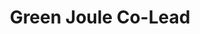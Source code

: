---
layout: member
weight: 5
name: Rosalyn Carr 
project: Green Joule
title: Green Joule Co-Lead
img: /assets/images/members/Roz.jpg
email: rosalyncarr@ieee.org 
biography: Roz is a third year Biomedical Engineering student under both the faculties of Applied Science and Medicine. She is one of two leads for Green Joule this year. When she isn't busy (rarely), you can often find her writing scripts in MATLAB for cellular image processing.
linkedin: https://www.linkedin.com/in/rosalyncarr/
---